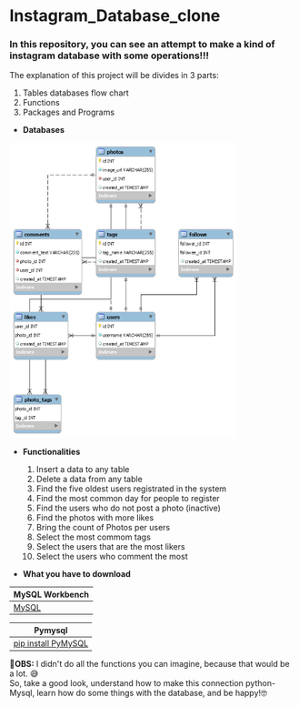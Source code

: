 # Instagram_Database_clone
### In this repository, you can see an attempt to make a kind of instagram database with some operations!!!
The explanation of this project will be divides in 3 parts:
1. Tables databases flow chart
2. Functions
3. Packages and Programs

* **Databases**
<img src="Instagram_clone_diagram.png" width=400 border=blue>


* **Functionalities**
  1. Insert a data to any table 
  2. Delete a data from any table
  3. Find the five oldest users registrated in the system
  4. Find the most common day for people to register
  5. Find the users who do not post a photo (inactive)
  6. Find the photos with more likes
  7. Bring the count of Photos per users
  8. Select the most commom tags
  9. Select the users that are the most likers
  10. Select the users who comment the most
  
  
* **What you have to download**

MySQL Workbench | 
------------ |
[MySQL](https://dev.mysql.com/downloads/workbench/) | 
 
Pymysql | 
------------ |
[pip install PyMySQL](https://pypi.org/project/PyMySQL/) | 

:pushpin:**OBS:** I didn't do all the functions you can imagine, because that would be a lot. :sweat_smile:\
                  So, take a good look, understand how to make this connection python-Mysql, learn how do some things with the database, and be happy!:nerd_face:
